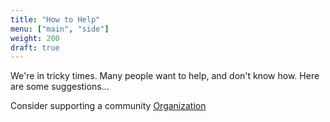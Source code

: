 ```yaml
---
title: "How to Help"
menu: ["main", "side"]
weight: 200
draft: true
---
```


We're in tricky times. Many people want to help, and don't know how. Here are some suggestions...

Consider supporting a community [Organization](/orgs)